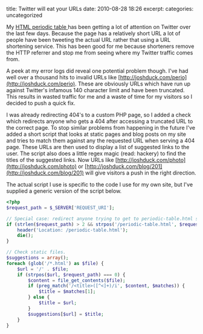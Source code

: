 title: Twitter will eat your URLs
date: 2010-08-28 18:26
excerpt: 
categories: uncategorized

My [HTML periodic table ](http://joshduck.com/periodic-table.html) has been getting a lot of attention on Twitter over the last few days. Because the page has a relatively short URL a lot of people have been tweeting the actual URL rather that using a  URL shortening service. This has been good for me because shorteners remove the HTTP referrer and stop me from seeing where my Twitter traffic comes from. 

A peek at my error logs did reveal one potential problem though. I've had well over a thousand hits to invalid URLs like [http://joshduck.com/perio](http://joshduck.com/perio). These are obviously URLs which have run up against Twitter's infamous 140 character limit and have been truncated. This results in wasted traffic for me and a waste of time for my visitors so I decided to push a quick fix. <!--more-->

I was already redirecting 404's to a custom PHP page, so I added a check which redirects anyone who gets a 404 after accessing a truncated URL to the correct page. To stop similar problems from happening in the future I've added a short script that looks at static pages and blog posts on my site and tries to match them against any the requested URL when serving a 404 page. These URLs are then used to display a list of suggested links to the user. The script also does a little regex magic (read: hackery) to find the titles of the suggested links. Now URLs like [http://joshduck.com/photo](http://joshduck.com/photo) or [http://joshduck.com/blog/201](http://joshduck.com/blog/201) will give visitors a push in the right direction.

The actual script I use is specific to the code I use for my own site, but I've supplied a generic version of the script below.

```php
<?php
$request_path = $_SERVER['REQUEST_URI'];

// Special case: redirect anyone trying to get to periodic-table.html straight there.
if (strlen($request_path) > 2 && strpos('/periodic-table.html', $request_path) === 0) {
	header('Location: /periodic-table.html');
	die();
}

// Check static files.
$suggestions = array();
foreach (glob('/*.html') as $file) {
	$url = '/' . $file;
	if (strpos($url, $request_path) === 0) {
		$content = file_get_contents($file);
		if (preg_match('/<title>([^<]+)/i', $content, $matches)) {
			$title = $matches[1];
		} else {
			$title = $url;
		}
		$suggestions[$url] = $title;	
	}
}
```